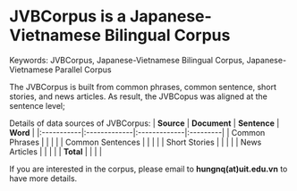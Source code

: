 # JVBCorpus is a Japanese-Vietnamese Bilingual Corpus #

Keywords: JVBCorpus, Japanese-Vietnamese Bilingual Corpus, Japanese-Vietnamese Parallel Corpus

The JVBCorpus is built from common phrases, common sentence, short stories, and news articles. As result, the JVBCopus was aligned at the sentence level;

Details of data sources of JVBCorpus:
| **Source** | **Document** | **Sentence** | **Word** |
|:-----------|:-------------|:-------------|:---------|
| Common Phrases |              |              |          |
| Common Sentences |              |              |          |
| Short Stories |              |              |          |
| News Articles |              |              |          |
| **Total**  |              |              |          |


If you are interested in the corpus, please email to **hungnq(at)uit.edu.vn** to have more details.